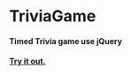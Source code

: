 # TriviaGame

#### Timed Trivia game use jQuery

#### [Try it out.](https://brettporter1.github.io/TriviaGame/)
